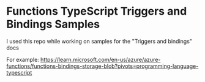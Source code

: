 # Functions TypeScript Triggers and Bindings Samples

I used this repo while working on samples for the "Triggers and bindings" docs

For example: <https://learn.microsoft.com/en-us/azure/azure-functions/functions-bindings-storage-blob?pivots=programming-language-typescript>
